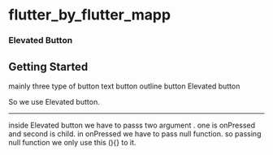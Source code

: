 # flutter_by_flutter_mapp

### Elevated Button

## Getting Started


mainly three type of button
text button
outline button
Elevated button 

So we use Elevated button.
___
inside Elevated button we have to passs two argument .
one is onPressed and second is child.
in onPressed we have to pass null function.
so passing null function we only use this (){} to it.  
